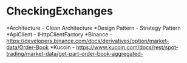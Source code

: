 # CheckingExchanges
*Architecture - Clean Architecture
*Design Pattern - Strategy Pattern
*ApiClient - IHttpClientFactory
*Binance - https://developers.binance.com/docs/derivatives/option/market-data/Order-Book
*Kucoin - https://www.kucoin.com/docs/rest/spot-trading/market-data/get-part-order-book-aggregated-
